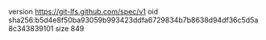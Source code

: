 version https://git-lfs.github.com/spec/v1
oid sha256:b5d4e8f50ba93059b993423ddfa6729834b7b8638d94df36c5d5a8c343839101
size 849

